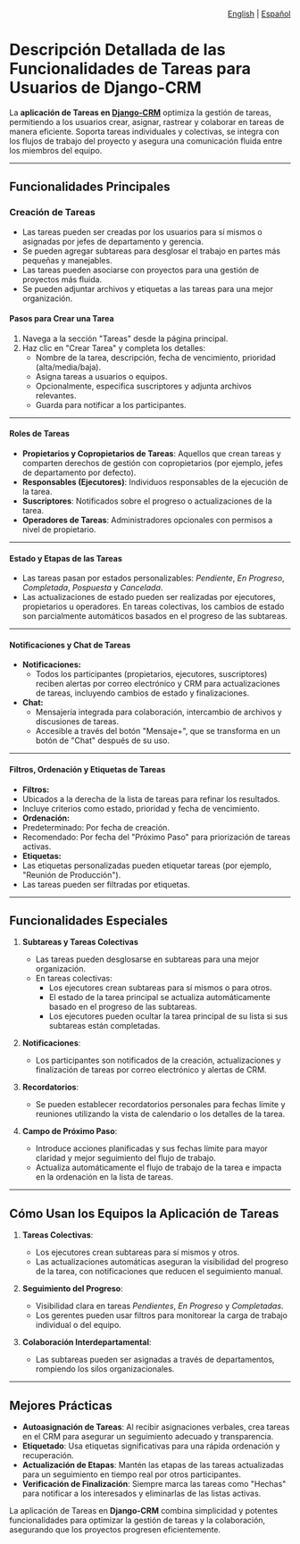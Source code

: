 <p align="right">
<a href="https://github.com/DjangoCRM/django-crm/blob/main/docs/django-crm_task_features.md">English</a> |
<a href="https://github.com/DjangoCRM/django-crm/blob/main/docs/django-crm_task_features-spanish.md">Español</a>
</p>

# Descripción Detallada de las Funcionalidades de Tareas para Usuarios de Django-CRM

La **aplicación de Tareas en [Django-CRM](https://github.com/DjangoCRM/django-crm)** optimiza la gestión de tareas, permitiendo a los usuarios crear, asignar, rastrear y colaborar en tareas de manera eficiente. Soporta tareas individuales y colectivas, se integra con los flujos de trabajo del proyecto y asegura una comunicación fluida entre los miembros del equipo.

---

## Funcionalidades Principales

### Creación de Tareas

- Las tareas pueden ser creadas por los usuarios para sí mismos o asignadas por jefes de departamento y gerencia.
- Se pueden agregar subtareas para desglosar el trabajo en partes más pequeñas y manejables.
- Las tareas pueden asociarse con proyectos para una gestión de proyectos más fluida.
- Se pueden adjuntar archivos y etiquetas a las tareas para una mejor organización.

#### Pasos para Crear una Tarea

1. Navega a la sección "Tareas" desde la página principal.
2. Haz clic en "Crear Tarea" y completa los detalles:
   - Nombre de la tarea, descripción, fecha de vencimiento, prioridad (alta/media/baja).
   - Asigna tareas a usuarios o equipos.
   - Opcionalmente, especifica suscriptores y adjunta archivos relevantes.
   - Guarda para notificar a los participantes.

---

#### Roles de Tareas

- **Propietarios y Copropietarios de Tareas**: Aquellos que crean tareas y comparten derechos de gestión con copropietarios (por ejemplo, jefes de departamento por defecto).
- **Responsables (Ejecutores)**: Individuos responsables de la ejecución de la tarea.
- **Suscriptores**: Notificados sobre el progreso o actualizaciones de la tarea.
- **Operadores de Tareas**: Administradores opcionales con permisos a nivel de propietario.

---

#### Estado y Etapas de las Tareas

- Las tareas pasan por estados personalizables:
  *Pendiente*, *En Progreso*, *Completada*, *Pospuesta* y *Cancelada*.
- Las actualizaciones de estado pueden ser realizadas por ejecutores, propietarios u operadores. En tareas colectivas, los cambios de estado son parcialmente automáticos basados en el progreso de las subtareas.

---

#### Notificaciones y Chat de Tareas

- **Notificaciones:**
  - Todos los participantes (propietarios, ejecutores, suscriptores) reciben alertas por correo electrónico y CRM para actualizaciones de tareas, incluyendo cambios de estado y finalizaciones.
- **Chat:**
  - Mensajería integrada para colaboración, intercambio de archivos y discusiones de tareas.
  - Accesible a través del botón "Mensaje+", que se transforma en un botón de "Chat" después de su uso.

---

#### Filtros, Ordenación y Etiquetas de Tareas

- **Filtros:**
- Ubicados a la derecha de la lista de tareas para refinar los resultados.
- Incluye criterios como estado, prioridad y fecha de vencimiento.
- **Ordenación:**
- Predeterminado: Por fecha de creación.
- Recomendado: Por fecha del "Próximo Paso" para priorización de tareas activas.
- **Etiquetas:**
- Las etiquetas personalizadas pueden etiquetar tareas (por ejemplo, "Reunión de Producción").
- Las tareas pueden ser filtradas por etiquetas.

---

## Funcionalidades Especiales

1. **Subtareas y Tareas Colectivas**
   - Las tareas pueden desglosarse en subtareas para una mejor organización.
   - En tareas colectivas:
      - Los ejecutores crean subtareas para sí mismos o para otros.
      - El estado de la tarea principal se actualiza automáticamente basado en el progreso de las subtareas.
      - Los ejecutores pueden ocultar la tarea principal de su lista si sus subtareas están completadas.

2. **Notificaciones**:
   - Los participantes son notificados de la creación, actualizaciones y finalización de tareas por correo electrónico y alertas de CRM.

3. **Recordatorios**:
   - Se pueden establecer recordatorios personales para fechas límite y reuniones utilizando la vista de calendario o los detalles de la tarea.

4. **Campo de Próximo Paso**:
   - Introduce acciones planificadas y sus fechas límite para mayor claridad y mejor seguimiento del flujo de trabajo.
   - Actualiza automáticamente el flujo de trabajo de la tarea e impacta en la ordenación en la lista de tareas.

---

## **Cómo Usan los Equipos la Aplicación de Tareas**

1. **Tareas Colectivas**:
   - Los ejecutores crean subtareas para sí mismos y otros.
   - Las actualizaciones automáticas aseguran la visibilidad del progreso de la tarea, con notificaciones que reducen el seguimiento manual.

2. **Seguimiento del Progreso**:
   - Visibilidad clara en tareas *Pendientes*, *En Progreso* y *Completadas*.
   - Los gerentes pueden usar filtros para monitorear la carga de trabajo individual o del equipo.

3. **Colaboración Interdepartamental**:
   - Las subtareas pueden ser asignadas a través de departamentos, rompiendo los silos organizacionales.

---

## **Mejores Prácticas**

- **Autoasignación de Tareas**: Al recibir asignaciones verbales, crea tareas en el CRM para asegurar un seguimiento adecuado y transparencia.
- **Etiquetado**: Usa etiquetas significativas para una rápida ordenación y recuperación.
- **Actualización de Etapas**: Mantén las etapas de las tareas actualizadas para un seguimiento en tiempo real por otros participantes.
- **Verificación de Finalización**: Siempre marca las tareas como "Hechas" para notificar a los interesados y eliminarlas de las listas activas.

La aplicación de Tareas en **Django-CRM** combina simplicidad y potentes funcionalidades para optimizar la gestión de tareas y la colaboración, asegurando que los proyectos progresen eficientemente.